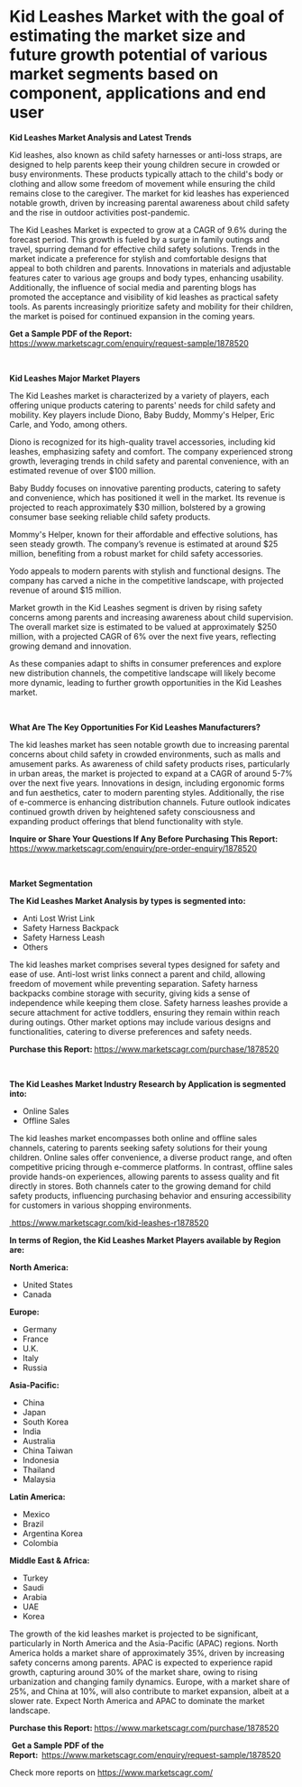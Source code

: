 <p><h1>Kid Leashes Market with the goal of estimating the market size and future growth potential of various market segments based on component, applications and end user</h1></p><p><strong>Kid Leashes Market Analysis and Latest Trends</strong></p>
<p><p>Kid leashes, also known as child safety harnesses or anti-loss straps, are designed to help parents keep their young children secure in crowded or busy environments. These products typically attach to the child's body or clothing and allow some freedom of movement while ensuring the child remains close to the caregiver. The market for kid leashes has experienced notable growth, driven by increasing parental awareness about child safety and the rise in outdoor activities post-pandemic.</p><p>The Kid Leashes Market is expected to grow at a CAGR of 9.6% during the forecast period. This growth is fueled by a surge in family outings and travel, spurring demand for effective child safety solutions. Trends in the market indicate a preference for stylish and comfortable designs that appeal to both children and parents. Innovations in materials and adjustable features cater to various age groups and body types, enhancing usability. Additionally, the influence of social media and parenting blogs has promoted the acceptance and visibility of kid leashes as practical safety tools. As parents increasingly prioritize safety and mobility for their children, the market is poised for continued expansion in the coming years.</p></p>
<p><strong>Get a Sample PDF of the Report:&nbsp;</strong> <a href="https://www.marketscagr.com/enquiry/request-sample/1878520?utm_campaign=3533&utm_medium=2&utm_source=Github&utm_content=ia&utm_term=05042025&utm_id=kid-leashes">https://www.marketscagr.com/enquiry/request-sample/1878520</a></p>
<p>&nbsp;</p>
<p><strong>Kid Leashes Major Market Players</strong></p>
<p><p>The Kid Leashes market is characterized by a variety of players, each offering unique products catering to parents' needs for child safety and mobility. Key players include Diono, Baby Buddy, Mommy's Helper, Eric Carle, and Yodo, among others.</p><p>Diono is recognized for its high-quality travel accessories, including kid leashes, emphasizing safety and comfort. The company experienced strong growth, leveraging trends in child safety and parental convenience, with an estimated revenue of over $100 million.</p><p>Baby Buddy focuses on innovative parenting products, catering to safety and convenience, which has positioned it well in the market. Its revenue is projected to reach approximately $30 million, bolstered by a growing consumer base seeking reliable child safety products.</p><p>Mommy's Helper, known for their affordable and effective solutions, has seen steady growth. The company’s revenue is estimated at around $25 million, benefiting from a robust market for child safety accessories.</p><p>Yodo appeals to modern parents with stylish and functional designs. The company has carved a niche in the competitive landscape, with projected revenue of around $15 million.</p><p>Market growth in the Kid Leashes segment is driven by rising safety concerns among parents and increasing awareness about child supervision. The overall market size is estimated to be valued at approximately $250 million, with a projected CAGR of 6% over the next five years, reflecting growing demand and innovation.</p><p>As these companies adapt to shifts in consumer preferences and explore new distribution channels, the competitive landscape will likely become more dynamic, leading to further growth opportunities in the Kid Leashes market.</p></p>
<p>&nbsp;</p>
<p><strong>What Are The Key Opportunities For Kid Leashes Manufacturers?</strong></p>
<p><p>The kid leashes market has seen notable growth due to increasing parental concerns about child safety in crowded environments, such as malls and amusement parks. As awareness of child safety products rises, particularly in urban areas, the market is projected to expand at a CAGR of around 5-7% over the next five years. Innovations in design, including ergonomic forms and fun aesthetics, cater to modern parenting styles. Additionally, the rise of e-commerce is enhancing distribution channels. Future outlook indicates continued growth driven by heightened safety consciousness and expanding product offerings that blend functionality with style.</p></p>
<p><strong>Inquire or Share Your Questions If Any Before Purchasing This Report:</strong> <a href="https://www.marketscagr.com/enquiry/pre-order-enquiry/1878520?utm_campaign=3533&utm_medium=2&utm_source=Github&utm_content=ia&utm_term=05042025&utm_id=kid-leashes">https://www.marketscagr.com/enquiry/pre-order-enquiry/1878520</a></p>
<p>&nbsp;</p>
<p><strong>Market Segmentation</strong></p>
<p><strong>The Kid Leashes Market Analysis by types is segmented into:</strong></p>
<p><ul><li>Anti Lost Wrist Link</li><li>Safety Harness Backpack</li><li>Safety Harness Leash</li><li>Others</li></ul></p>
<p><p>The kid leashes market comprises several types designed for safety and ease of use. Anti-lost wrist links connect a parent and child, allowing freedom of movement while preventing separation. Safety harness backpacks combine storage with security, giving kids a sense of independence while keeping them close. Safety harness leashes provide a secure attachment for active toddlers, ensuring they remain within reach during outings. Other market options may include various designs and functionalities, catering to diverse preferences and safety needs.</p></p>
<p><strong>Purchase this Report:&nbsp;</strong><a href="https://www.marketscagr.com/purchase/1878520?utm_campaign=3533&utm_medium=2&utm_source=Github&utm_content=ia&utm_term=05042025&utm_id=kid-leashes">https://www.marketscagr.com/purchase/1878520</a></p>
<p>&nbsp;</p>
<p><strong>The Kid Leashes Market Industry Research by Application is segmented into:</strong></p>
<p><ul><li>Online Sales</li><li>Offline Sales</li></ul></p>
<p><p>The kid leashes market encompasses both online and offline sales channels, catering to parents seeking safety solutions for their young children. Online sales offer convenience, a diverse product range, and often competitive pricing through e-commerce platforms. In contrast, offline sales provide hands-on experiences, allowing parents to assess quality and fit directly in stores. Both channels cater to the growing demand for child safety products, influencing purchasing behavior and ensuring accessibility for customers in various shopping environments.</p></p>
<p><a href="https://www.marketscagr.com/kid-leashes-r1878520?utm_campaign=3533&utm_medium=2&utm_source=Github&utm_content=ia&utm_term=05042025&utm_id=kid-leashes">&nbsp;https://www.marketscagr.com/kid-leashes-r1878520</a></p>
<p><strong>In terms of Region, the Kid Leashes Market Players available by Region are:</strong></p>
<p>
    <p> <strong> North America: </strong>
        <ul>
            <li>United States</li>
            <li>Canada</li>
        </ul>
        </p> 
    <p> <strong> Europe: </strong>
        <ul>
            <li>Germany</li>
            <li>France</li>
            <li>U.K.</li>
            <li>Italy</li>
            <li>Russia</li>
        </ul>
        </p> 
    <p> <strong> Asia-Pacific: </strong>
        <ul>
            <li>China</li>
            <li>Japan</li>
            <li>South Korea</li>
            <li>India</li>
            <li>Australia</li>
            <li>China Taiwan</li>
            <li>Indonesia</li>
            <li>Thailand</li>
            <li>Malaysia</li>
        </ul>
        </p> 
    <p> <strong> Latin America: </strong>
        <ul>
            <li>Mexico</li>
            <li>Brazil</li>
            <li>Argentina Korea</li>
            <li>Colombia</li>
        </ul>
        </p> 
    <p> <strong> Middle East & Africa: </strong>
        <ul>
            <li>Turkey</li>
            <li>Saudi</li>
            <li>Arabia</li>
            <li>UAE</li>
            <li>Korea</li>
        </ul>
    </p>
    </p>
<p><p>The growth of the kid leashes market is projected to be significant, particularly in North America and the Asia-Pacific (APAC) regions. North America holds a market share of approximately 35%, driven by increasing safety concerns among parents. APAC is expected to experience rapid growth, capturing around 30% of the market share, owing to rising urbanization and changing family dynamics. Europe, with a market share of 25%, and China at 10%, will also contribute to market expansion, albeit at a slower rate. Expect North America and APAC to dominate the market landscape.</p></p>
<p><strong>Purchase this Report: </strong><a href="https://www.marketscagr.com/purchase/1878520?utm_campaign=3533&utm_medium=2&utm_source=Github&utm_content=ia&utm_term=05042025&utm_id=kid-leashes">https://www.marketscagr.com/purchase/1878520</a></p>
<p>&nbsp;<strong>Get a Sample PDF of the Report:&nbsp;&nbsp;</strong><a href="https://www.marketscagr.com/enquiry/request-sample/1878520?utm_campaign=3533&utm_medium=2&utm_source=Github&utm_content=ia&utm_term=05042025&utm_id=kid-leashes">https://www.marketscagr.com/enquiry/request-sample/1878520</a></p>
<p><strong></strong></p>
<p>Check more reports on <a href="https://www.marketscagr.com/?utm_campaign=3533&utm_medium=2&utm_source=Github&utm_content=ia&utm_term=05042025&utm_id=kid-leashes">https://www.marketscagr.com/</a></p>